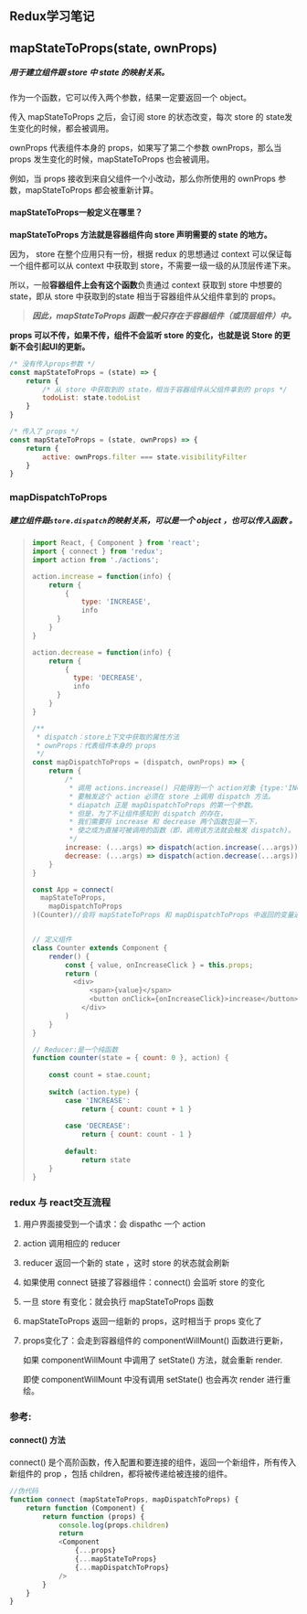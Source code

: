 ## Redux学习笔记

## mapStateToProps(state, ownProps)

##### 用于建立组件跟  store 中 state 的映射关系。

作为一个函数，它可以传入两个参数，结果一定要返回一个 object。

传入 mapStateToProps 之后，会订阅 store 的状态改变，每次 store 的 state发生变化的时候，都会被调用。

[^1]: 这个订阅指的是什么？

ownProps 代表组件本身的 props，如果写了第二个参数 ownProps，那么当 props 发生变化的时候，mapStateToProps 也会被调用。

例如，当 props 接收到来自父组件一个小改动，那么你所使用的 ownProps 参数，mapStateToProps 都会被重新计算。 

####  mapStateToProps一般定义在哪里？

**mapStateToProps 方法就是容器组件向 store 声明需要的 state 的地方。**

因为， store 在整个应用只有一份，根据 redux 的思想通过 context 可以保证每一个组件都可以从 context 中获取到 store，不需要一级一级的从顶层传递下来。

所以，一般**容器组件上会有这个函数**负责通过 context 获取到 store 中想要的 state，即从 store 中获取到的state 相当于容器组件从父组件拿到的 props。

> ***因此，mapStateToProps 函数一般只存在于容器组件（或顶层组件）中。***

**props 可以不传，如果不传，组件不会监听 store 的变化，也就是说 Store 的更新不会引起UI的更新。**

```javascript
/* 没有传入props参数 */
const mapStateToProps = (state) => {
    return {
        /* 从 store 中获取到的 state，相当于容器组件从父组件拿到的 props */
        todoList: state.todoList
    }
}
```

```javascript
/* 传入了 props */
const mapStateToProps = (state, ownProps) => {
    return {
        active: ownProps.filter === state.visibilityFilter
    }
}
```

### mapDispatchToProps

##### 建立组件跟`store.dispatch`的映射关系，可以是一个 object ，也可以传入函数 。

> ```javascript
> import React, { Component } from 'react';
> import { connect } from 'redux';
> import action from './actions';
> 
> action.increase = function(info) {
>     return {
>         {
>             type: 'INCREASE',
>             info
>     	}
>     }
> }
> 
> action.decrease = function(info) {
>     return {
>         {
>         	type: 'DECREASE',
>         	info
>     	}
>     }
> }
> 
> /**
>  * dispatch：store上下文中获取的属性方法
>  * ownProps：代表组件本身的 props
>  */
> const mapDispatchToProps = (dispatch, ownProps) => {
>     return {
>         /*
>          * 调用 actions.increase() 只能得到一个 action对象 {type:'INCREASE'} ，
>          * 要触发这个 action 必须在 store 上调用 dispatch 方法。 
>          * diapatch 正是 mapDispatchToProps 的第一个参数。
>          * 但是，为了不让组件感知到 dispatch 的存在，
>          * 我们需要将 increase 和 decrease 两个函数包装一下，
>          * 使之成为直接可被调用的函数（即，调用该方法就会触发 dispatch)。
>          */
>         increase: (...args) => dispatch(action.increase(...args)),
>         decrease: (...args) => dispatch(action.decrease(...args))
>     }
> }
> 
> const App = connect(
> 	mapStateToProps,
>     mapDispatchToProps
> )(Counter)//会将 mapStateToProps 和 mapDispatchToProps 中返回的变量通过 props 传到容器 Counter 中
> 
> 
> // 定义组件
> class Counter extends Component {
>     render() {
>         const { value, onIncreaseClick } = this.props;
>         return (
>         	<div>
>             	<span>{value}</span>
>             	<button onClick={onIncreaseClick}>increase</button>
>             </div>
>         )
>     }
> }
> 
> // Reducer:是一个纯函数
> function counter(state = { count: 0 }, action) {
>     
>     const count = stae.count;
>     
>     switch (action.type) {
>         case 'INCREASE':
>             return { count: count + 1 }
>             
>         case 'DECREASE':
>             return { count: count - 1 }
>             
>         default:
>             return state
>     }
> }
> ```



### redux 与 react交互流程

1. 用户界面接受到一个请求：会 dispathc 一个 action

2. action 调用相应的 reducer

3. reducer 返回一个新的 state ，这时 store 的状态就会刷新

4. 如果使用 connect 链接了容器组件：connect()  会监听 store 的变化

5. 一旦 store 有变化：就会执行 mapStateToProps 函数

6. mapStateToProps 返回一组新的 props，这时相当于 props 变化了

7. props变化了：会走到容器组件的 componentWillMount() 函数进行更新，

   如果 componentWillMount 中调用了 setState() 方法，就会重新 render.

   即使 componentWillMount 中没有调用 setState() 也会再次 render 进行重绘。



### 参考:

[深入 Redux 之 createStore]: https://www.jianshu.com/p/85e4757814cd
[React-Redux流程中，mapStateToProps的理解]: https://blog.csdn.net/weixin_38178584/article/details/82189351



#### connect() 方法

connect() 是个高阶函数，传入配置和要连接的组件，返回一个新组件，所有传入新组件的 prop ，包括 children，都将被传递给被连接的组件。

```javascript
//伪代码
function connect (mapStateToProps, mapDispatchToProps) {
    return function (Component) {
        return function (props) {
            console.log(props.children)
            return 
            <Component 
                {...props} 
                {...mapStateToProps} 
                {...mapDispatchToProps}
            />
        }
    }
}
```



 